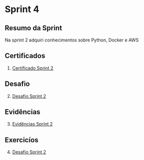 # Sprint 4

## Resumo da Sprint 

Na sprint 2 adquiri conhecimentos sobre Python, Docker e AWS



## Certificados

1. [Certificado Sprint 2](https://github.com/AnaAndrade03/PB-Compass/tree/main/Sprint_2/Certificados)

## Desafio 

2. [Desafio Sprint 2](https://github.com/AnaAndrade03/PB-Compass/tree/main/Sprint_2/Desafio)

## Evidências

3. [Evidências Sprint 2](https://github.com/AnaAndrade03/PB-Compass/tree/main/Sprint_2/Evid%C3%AAncias)

## Exercicíos

4. [Desafio Sprint 2](https://github.com/AnaAndrade03/PB-Compass/tree/main/Sprint_2/Exerc%C3%ADcios)

